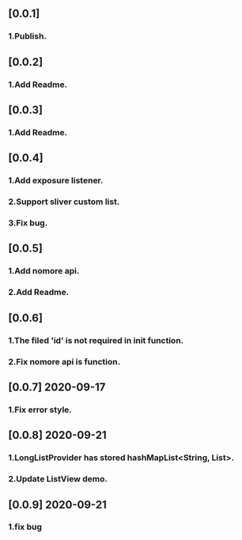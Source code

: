 ## [0.0.1]
### 1.Publish.

## [0.0.2]
### 1.Add Readme.

## [0.0.3]
### 1.Add Readme.

## [0.0.4]
### 1.Add exposure listener.
### 2.Support sliver custom list.
### 3.Fix bug.

## [0.0.5]
### 1.Add nomore api.
### 2.Add Readme.

## [0.0.6]
### 1.The filed 'id' is not required in init function.
### 2.Fix nomore api is function.

## [0.0.7] 2020-09-17
### 1.Fix error style.

## [0.0.8] 2020-09-21
### 1.LongListProvider has stored hashMapList<String, List>.
### 2.Update ListView demo.

## [0.0.9] 2020-09-21
### 1.fix bug